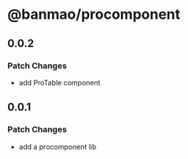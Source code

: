 # @banmao/procomponent

## 0.0.2

### Patch Changes

- add ProTable component

## 0.0.1

### Patch Changes

- add a procomponent lib
